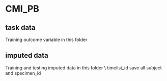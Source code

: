# CMI_PB

## task data 
Training outcome variable in this folder

## imputed data
Training and testing imputed data in this folder \\
timelist_id save all subject and specimen_id


